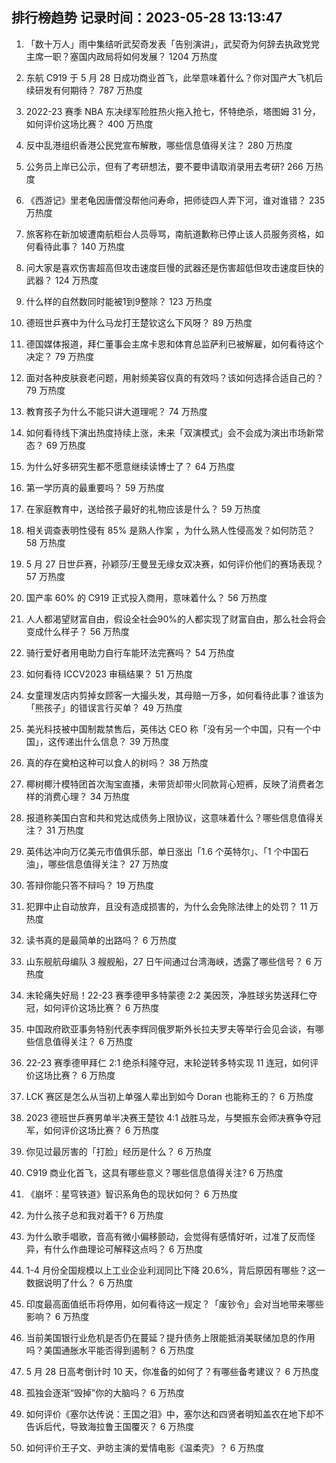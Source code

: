 
## 排行榜趋势 记录时间：2023-05-28 13:13:47
  
  1. 「数十万人」雨中集结听武契奇发表「告别演讲」，武契奇为何辞去执政党党主席一职？塞国内政局将如何发展？ 1204 万热度
    
  2. 东航 C919 于 5 月 28 日成功商业首飞，此举意味着什么？你对国产大飞机后续研发有何期待？ 787 万热度
    
  3. 2022-23 赛季 NBA 东决绿军险胜热火拖入抢七，怀特绝杀，塔图姆 31 分，如何评价这场比赛？ 400 万热度
    
  4. 反中乱港组织香港公民党宣布解散，哪些信息值得关注？ 280 万热度
    
  5. 公务员上岸已公示，但有了考研想法，要不要申请取消录用去考研? 266 万热度
    
  6. 《西游记》里老龟因唐僧没帮他问寿命，把师徒四人弄下河，谁对谁错？ 235 万热度
    
  7. 旅客称在新加坡遭南航柜台人员辱骂，南航道歉称已停止该人员服务资格，如何看待此事？ 140 万热度
    
  8. 问大家是喜欢伤害超高但攻击速度巨慢的武器还是伤害超低但攻击速度巨快的武器？ 124 万热度
    
  9. 什么样的自然数同时能被1到9整除？ 123 万热度
    
  10. 德班世乒赛中为什么马龙打王楚钦这么下风呀？ 89 万热度
    
  11. 德国媒体报道，拜仁董事会主席卡恩和体育总监萨利已被解雇，如何看待这个决定？ 79 万热度
    
  12. 面对各种皮肤衰老问题，用射频美容仪真的有效吗？该如何选择合适自己的？ 79 万热度
    
  13. 教育孩子为什么不能只讲大道理呢？ 74 万热度
    
  14. 如何看待线下演出热度持续上涨，未来「双演模式」会不会成为演出市场新常态？ 69 万热度
    
  15. 为什么好多研究生都不愿意继续读博士了？ 64 万热度
    
  16. 第一学历真的最重要吗？ 59 万热度
    
  17. 在家庭教育中，送给孩子最好的礼物应该是什么？ 59 万热度
    
  18. 相关调查表明性侵有 85% 是熟人作案 ，为什么熟人性侵高发？如何防范？ 58 万热度
    
  19. 5 月 27 日世乒赛，孙颖莎/王曼昱无缘女双决赛，如何评价他们的赛场表现？ 57 万热度
    
  20. 国产率 60% 的 C919 正式投入商用，意味着什么？ 56 万热度
    
  21. 人人都渴望财富自由，假设全社会90%的人都实现了财富自由，那么社会将会变成什么样子？ 56 万热度
    
  22. 骑行爱好者用电助力自行车能环法完赛吗？ 54 万热度
    
  23. 如何看待 ICCV2023 审稿结果？ 51 万热度
    
  24. 女童理发店内剪掉女顾客一大撮头发，其母赔一万多，如何看待此事？谁该为「熊孩子」的错误言行买单？ 49 万热度
    
  25. 美光科技被中国制裁禁售后，英伟达 CEO 称「没有另一个中国，只有一个中国」，这传递出什么信息？ 39 万热度
    
  26. 真的存在奠柏这种可以食人的树吗？ 38 万热度
    
  27. 椰树椰汁模特团首次淘宝直播，未带货却带火同款背心短裤，反映了消费者怎样的消费心理？ 34 万热度
    
  28. 报道称美国白宫和共和党达成债务上限协议，这意味着什么？哪些信息值得关注？ 31 万热度
    
  29. 英伟达冲向万亿美元市值俱乐部，单日涨出「1.6 个英特尔」、「1 个中国石油」，哪些信息值得关注？ 27 万热度
    
  30. 答辩你能只答不辩吗？ 19 万热度
    
  31. 犯罪中止自动放弃，且没有造成损害的，为什么会免除法律上的处罚？ 11 万热度
    
  32. 读书真的是最简单的出路吗？ 6 万热度
    
  33. 山东舰航母编队 3 艘舰船，27 日午间通过台湾海峡，透露了哪些信号？ 6 万热度
    
  34. 末轮痛失好局！22-23 赛季德甲多特蒙德 2:2 美因茨，净胜球劣势送拜仁夺冠，如何评价这场比赛？ 6 万热度
    
  35. 中国政府欧亚事务特别代表李辉同俄罗斯外长拉夫罗夫等举行会见会谈，有哪些信息值得关注？ 6 万热度
    
  36. 22-23 赛季德甲拜仁 2:1 绝杀科隆夺冠，末轮逆转多特实现 11 连冠，如何评价这场比赛？ 6 万热度
    
  37. LCK 赛区是怎么从当初上单强人辈出到如今 Doran 也能称王的？ 6 万热度
    
  38. 2023 德班世乒赛男单半决赛王楚钦 4:1 战胜马龙，与樊振东会师决赛争夺冠军，如何评价这场比赛？ 6 万热度
    
  39. 你见过最厉害的「打脸」经历是什么？ 6 万热度
    
  40. C919 商业化首飞，这具有哪些意义？哪些信息值得关注? 6 万热度
    
  41. 《崩坏：星穹铁道》智识系角色的现状如何？ 6 万热度
    
  42. 为什么孩子总和我对着干? 6 万热度
    
  43. 为什么歌手唱歌，音高有微小偏移颤动，会觉得有感情好听，过准了反而怪异，有什么作曲理论可解释这点吗？ 6 万热度
    
  44. 1-4 月份全国规模以上工业企业利润同比下降 20.6%，背后原因有哪些？这一数据说明了什么？ 6 万热度
    
  45. 印度最高面值纸币将停用，如何看待这一规定？「废钞令」会对当地带来哪些影响？ 6 万热度
    
  46. 当前美国银行业危机是否仍在蔓延？提升债务上限能抵消美联储加息的作用吗？美国通胀水平能否得到遏制？ 6 万热度
    
  47. 5 月 28 日高考倒计时 10 天，你准备的如何了？有哪些备考建议？ 6 万热度
    
  48. 孤独会逐渐“毁掉”你的大脑吗？ 6 万热度
    
  49. 如何评价《塞尔达传说：王国之泪》中，塞尔达和四贤者明知盖农在地下却不告诉后代，导致海拉鲁王国覆灭？ 6 万热度
    
  50. 如何评价王子文、尹昉主演的爱情电影《温柔壳》？ 6 万热度
    